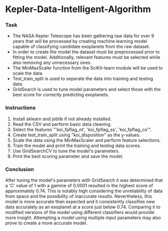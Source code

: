 # **Kepler-Data-Intelligent-Algorithm**

### Task

* The NASA Kepler Telescope has been gathering raw data for over 9 years that will be processed by creating machine learning model capable of classifying candidate exoplanets from the raw dataset. 
* In order to create the model the dataset must be preprocessed prior to fitting the model. Additionally, relevant features must be selected while also removing any unnecessary ones. 
* The MinMaxScaler function from the SciKit-learn module will be used to scale the data.
* Test_train_split is used to seperate the data into training and testing data.
* GridSearch is used to tune model parameters and select those with the best score for correctly predicting exoplanets.

### Instructions

1. Install sklearn and joblib if not already installed.
1. Read the CSV and perform basic data cleaning.
1. Select the features "'koi_fpflag_nt', 'koi_fpflag_ss', 'koi_fpflag_co'".
1. Create test_train_split using "koi_disposition" as the y-values.
1. Scale the data using the MinMaxScaler and perform feature selections.
1. Train the model and print the training and testing data scores.
1. Use GridSearchCV to tune the model's parameters.
1. Print the best scoring parameter and save the model.

### Conclusion

After tuning the model's parameters with GridSearch it was determined that a 'C' value of 1 with a gamme of 0.0001 resulted in the highest score of approximately 0.74. This is notably high considering the unreliability of data from space and the possibility of inaccurate results. Nevertheless, this model is more accurate than expected and it consistently classifies new data accurately as an exoplanet at a score just below 0.74. Comparing it to modified versions of the model using different classifiers would provide more insight. Attempting a model using multiple input parameters may also prove to create a more accurate model. 
